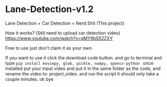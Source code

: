 # Lane-Detection-v1.2

Lane Detection + Car Detection = Nerd Shit (This project)

How it works? (Still need to upload car detection video) https://www.youtube.com/watch?v=qMY9bS52ZXY


Free to use just don't claim it as your own.


If you want to use it click the download code button. and go to terminal and type 
```pip install moviepy, glob, pickle, numpy, opencv-python ``` 
once installed put your input video and put it in the same folder as the code, and rename the video to: project_video.
and run the script it should only take a couple minutes. ok bye


